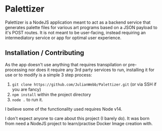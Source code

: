# Palettizer

Palettizer is a NodeJS application meant to act as a backend service that generates palette files for various art programs based on a JSON payload to it's POST routes. It is not meant to be user-facing, instead requiring an intermediatory service or app for optimal user experience.

## Installation / Contributing

As the app doesn't use anything that requires transpilation or pre-processing nor does it require any 3rd party services to run, installing it for use or to modify is a simple 3 step process:

1. `git clone https://github.com/JulianWebb/Palettizer.git` (or via SSH if you are fancy)
2. `npm install` within the project directory
3. `node .` to run it.

I believe some of the functionality used requires Node v14.

I don't expect anyone to care about this project (I barely do). It was born from need a NodeJS project to learn/practise Docker Image creation with.